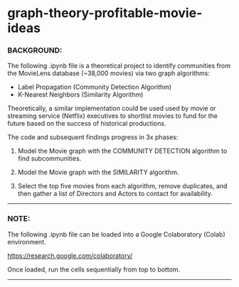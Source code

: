 # graph-theory-profitable-movie-ideas

### BACKGROUND: 

The following .ipynb file is a theoretical project to identify communities from the MovieLens database (~38,000 movies) via two graph algorithms: 

- Label Propagation (Community Detection Algorithm)
- K-Nearest Neighbors (Similarity Algorithm) 

Theoretically, a similar implementation could be used used by movie or streaming service (Netflix) executives to shortlist movies to fund for the future based on the success of historical productions.

The code and subsequent findings progress in 3x phases:

1. Model the Movie graph with the COMMUNITY DETECTION algorithm to find subcommunities.

2. Model the Movie graph with the SIMILARITY algorithm.

3. Select the top five movies from each algorithm, remove duplicates, and then gather a list of Directors and Actors to contact for availability.

---

### NOTE: 

The following .ipynb file can be loaded into a Google Colaboratory (Colab) environment. 

https://research.google.com/colaboratory/

Once loaded, run the cells sequentially from top to bottom.

---
